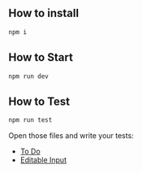 ## How to install
```bash
npm i
```

## How to Start
```bash
npm run dev
```

## How to Test
```bash
npm run test
```

Open those files and write your tests:

- [To Do](./src/components/to-do/ToDo.test.tsx)
- [Editable Input](./src/components/editable-input/EditableInput.test.tsx)